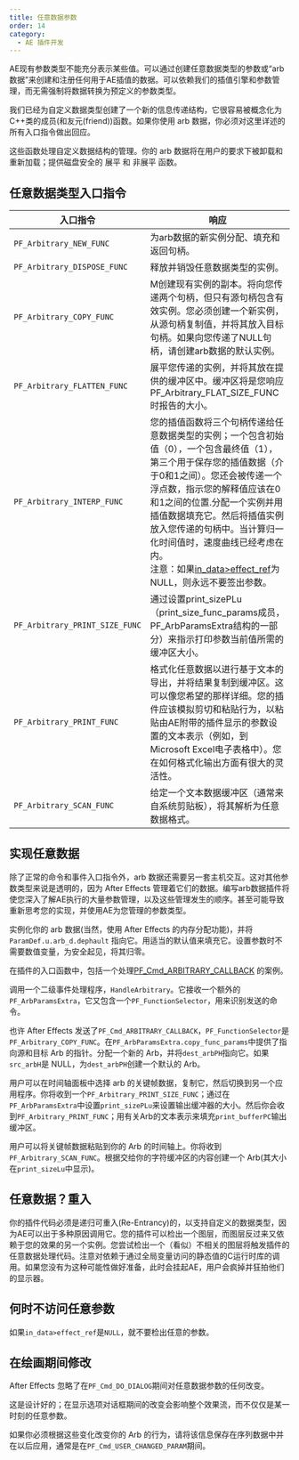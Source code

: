 ```yaml
---
title: 任意数据参数
order: 14
category:
  - AE 插件开发
---
```


AE现有参数类型不能充分表示某些值。可以通过创建任意数据类型的参数或“arb数据”来创建和注册任何用于AE插值的数据。可以依赖我们的插值引擎和参数管理，而无需强制将数据转换为预定义的参数类型。

我们已经为自定义数据类型创建了一个新的信息传递结构，它很容易被概念化为 C++类的成员(和友元(friend))函数。如果你使用 arb 数据，你必须对这里详述的所有入口指令做出回应。

这些函数处理自定义数据结构的管理。你的 arb 数据将在用户的要求下被卸载和重新加载；提供磁盘安全的 展平 和 非展平 函数。

## 任意数据类型入口指令

| **入口指令** | **响应** |
| ------------------------------ |-------------------------------------------------- |
| `PF_Arbitrary_NEW_FUNC` | 为arb数据的新实例分配、填充和返回句柄。|  
| `PF_Arbitrary_DISPOSE_FUNC`| 释放并销毁任意数据类型的实例。|
| `PF_Arbitrary_COPY_FUNC`  | M创建现有实例的副本。将向您传递两个句柄，但只有源句柄包含有效实例。您必须创建一个新实例，从源句柄复制值，并将其放入目标句柄。如果向您传递了NULL句柄，请创建arb数据的默认实例。|  | PF_Arbitrary_FLAT_SIZE_FUNC` | 您将被传递一个句柄到您的数据类型的实例，以及一个变量，您可以在其中返回该实例的扁平化版本的大小。 |
| `PF_Arbitrary_FLATTEN_FUNC` | 展平您传递的实例，并将其放在提供的缓冲区中。缓冲区将是您响应PF_Arbitrary_FLAT_SIZE_FUNC时报告的大小。 |  | PF_Arbitrary_UNFLATTEN_FUNC` | 将缓冲区解压到任意数据类型的实例中，并放入传递给您的句柄中。|
| `PF_Arbitrary_INTERP_FUNC`  | 您的插值函数将三个句柄传递给任意数据类型的实例；一个包含初始值（0），一个包含最终值（1），第三个用于保存您的插值数据（介于0和1之间）。您还会被传递一个浮点数，指示您的解释值应该在0和1之间的位置.分配一个实例并用插值数据填充它。然后将插值实例放入您传递的句柄中。当计算归一化时间值时，速度曲线已经考虑在内。<br />注意：如果[in_data&gt;effect_ref](../effect-basics/PF_InData.html)为NULL，则永远不要签出参数。 |  | PF_Arbitrary_COMPARE_FUNC`| 将向您传递任意数据的两个实例和一个指向比较结果的指针。使用PF_ArbCompareResult（参见AE_Effect.h）值之一填充结果，以指示第一个值是否等于、小于、大于或不等于第二个值。|
| `PF_Arbitrary_PRINT_SIZE_FUNC` | 通过设置print_sizePLu（print_size_func_params成员，PF_ArbParamsExtra结构的一部分）来指示打印参数当前值所需的缓冲区大小。 |
| `PF_Arbitrary_PRINT_FUNC`  | 格式化任意数据以进行基于文本的导出，并将结果复制到缓冲区。这可以像您希望的那样详细。您的插件应该模拟剪切和粘贴行为，以粘贴由AE附带的插件显示的参数设置的文本表示（例如，到Microsoft Excel电子表格中）。您在如何格式化输出方面有很大的灵活性。 |
| `PF_Arbitrary_SCAN_FUNC`  | 给定一个文本数据缓冲区（通常来自系统剪贴板），将其解析为任意数据格式。|

## 实现任意数据

除了正常的命令和事件入口指令外，arb 数据还需要另一套主机交互。这对其他参数类型来说是透明的，因为 After Effects 管理着它们的数据。编写arb数据插件将使您深入了解AE执行的大量参数管理，以及这些管理发生的顺序。甚至可能导致重新思考您的实现，并使用AE为您管理的参数类型。

实例化你的 arb 数据(当然，使用 After Effects 的内存分配功能)，并将 `ParamDef.u.arb_d.dephault` 指向它。用适当的默认值来填充它。设置参数时不需要数值变量，为安全起见，将其归零。

在插件的入口函数中，包括一个处理[PF_Cmd_ARBITRARY_CALLBACK](../effect-basics/command-selectors.html) 的案例。

调用一个二级事件处理程序，`HandleArbitrary`。它接收一个额外的`PF_ArbParamsExtra`，它又包含一个`PF_FunctionSelector`，用来识别发送的命令。

也许 After Effects 发送了`PF_Cmd_ARBITRARY_CALLBACK`，`PF_FunctionSelector`是`PF_Arbitrary_COPY_FUNC`。在`PF_ArbParamsExtra.copy_func_params`中提供了指向源和目标 Arb 的指针。分配一个新的 Arb，并将`dest_arbPH`指向它。如果`src_arbH`是 NULL，为`dest_arbPH`创建一个默认的 Arb。

用户可以在时间轴面板中选择 arb 的关键帧数据，复制它，然后切换到另一个应用程序。你将收到一个`PF_Arbitrary_PRINT_SIZE_FUNC`；通过在`PF_ArbParamsExtra`中设置`print_sizePLu`来设置输出缓冲器的大小。然后你会收到`PF_Arbitrary_PRINT_FUNC`；用有关Arb的文本表示来填充`print_bufferPC`输出缓冲区。

用户可以将关键帧数据粘贴到你的 Arb 的时间轴上。你将收到`PF_Arbitrary_SCAN_FUNC`。根据交给你的字符缓冲区的内容创建一个 Arb(其大小在`print_sizeLu`中显示)。

## 任意数据？重入

你的插件代码必须是递归可重入(Re-Entrancy)的，以支持自定义的数据类型，因为AE可以出于多种原因调用它。您的插件可以检出一个图层，而图层反过来又依赖于您的效果的另一个实例。您尝试检出一个（看似）不相关的图层将触发插件的任意数据处理代码。注意对依赖于通过全局变量访问的静态值的C运行时库的调用。如果您没有为这种可能性做好准备，此时会挂起AE，用户会疯掉并狂拍他们的显示器。

## 何时不访问任意参数

如果`in_data>effect_ref`是`NULL`，就不要检出任意的参数。

## 在绘画期间修改

After Effects 忽略了在`PF_Cmd_DO_DIALOG`期间对任意数据参数的任何改变。

这是设计好的；在显示选项对话框期间的改变会影响整个效果流，而不仅仅是某一时刻的任意参数。

如果你必须根据这些变化改变你的 Arb 的行为，请将该信息保存在序列数据中并在以后应用，通常是在`PF_Cmd_USER_CHANGED_PARAM`期间。
